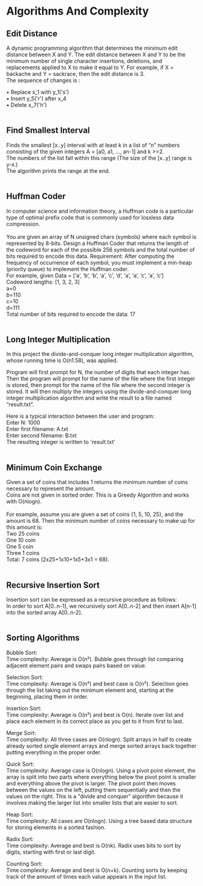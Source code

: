 # Algorithms And Complexity


## Edit Distance
A dynamic programming algorithm that determines the minimum edit distance between X and Y. The edit distance between X and Y to be the minimum number of single character insertions, deletions, and replacements applied to X to make it equal to Y. For example, if X = backache and Y = sackrace, then the edit distance is 3. <br>
The sequence of changes is :

 •	Replace x_1 with  y_1('s')  <br>
 •	Insert  y_5('r') after x_4  <br>
 •	Delete x_7('h') <br>
<br> 


## Find Smallest Interval
Finds the smallest [x..y] interval with at least k in a list of “n” numbers consisting of the given integers A = [a0, a1, …, an-1] and k >=2. <br> 
The numbers of the list fall within this range (The size of the [x..y] range is y-x.) <br> 
The algorithm prints the range at the end.
<br> <br> 


## Huffman Coder 
In computer science and information theory, a Huffman code is a particular type of optimal prefix code that is commonly used for lossless data compression. 
<br> <br> 
You are given an array of N unsigned chars (symbols) where each symbol is represented by 8-bits. Design a Huffman Coder that returns the length of the codeword for each of the possible 256 symbols and the total number of bits required to encode this data. 
Requirement: After computing the frequency of occurrence of each symbol, you must implement a min-heap (priority queue) to implement the Huffman coder. <br> 
For example, given Data = [‘a’, ‘b’, ‘b’, ‘a’, ‘c’, ‘d’, ‘a’, ‘a’, ‘c’, ‘a’, ‘c’] <br> 
Codeword lengths: [1, 3, 2, 3] <br> 
a=0 <br> 
b=110 <br> 
c=10 <br> 
d=111 <br> 
Total number of bits required to encode the data: 17 <br> 
<br> 


## Long Integer Multiplication
In this project the divide-and-conquer long integer multiplication algorithm, whose running time is O(n1.58), was applied.

Program will first prompt for N, the number of digits that each integer has. Then the program will prompt for the name of the file where the first integer is stored, then prompt for the name of the file where the second integer is stored. It will then multiply the integers using the divide-and-conquer long integer multiplication algorithm and write the result to a file named “result.txt”. 

Here is a typical interaction between the user and program:  <br>
Enter N: 1000  <br>
Enter first filename: A.txt  <br>
Enter second filename: B.txt  <br>
The resulting integer is written to 'result.txt'
<br> <br>


## Minimum Coin Exchange
Given a set of coins that includes 1 returns the minimum number of coins necessary to represent the amount. <br>
Coins are not given in sorted order. This is a Greedy Algorithm and works with O(nlogn). <br>
<br>
For example, assume you are given a set of coins {1, 5, 10, 25}, and the amount is 68. Then the minimum number of coins necessary to make up for this amount is: <br>
Two 25 coins <br>
One 10 coin <br>
One 5 coin <br>
Three 1 coins <br>
Total: 7 coins (2x25+1x10+1x5+3x1 = 68). <br>
<br>


## Recursive Insertion Sort
Insertion sort can be expressed as a recursive procedure as follows: <br>
In order to sort A[0..n-1], we recursively sort A[0..n-2] and then insert A[n-1] into the sorted array A[0..n-2].
<br> <br>


## Sorting Algorithms

Bubble Sort: <br>
Time complexity: Average is O(n²). Bubble goes through list comparing adjacent element pairs and swaps pairs based on value.

Selection Sort: <br>
Time complexity: Average is O(n²) and best case is O(n²). Selection goes through the list taking out the minimum element and, starting at the beginning, placing them in order.

Insertion Sort: <br>
Time complexity: Average is O(n²) and best is O(n). Iterate over list and place each element in its correct place as you get to it from first to last.

Merge Sort: <br>
Time complexity: All three cases are O(nlogn). Split arrays in half to create already sorted single element arrays and merge sorted arrays back together putting everything in the proper order.

Quick Sort: <br>
Time complexity: Average case is O(nlogn). Using a pivot point element, the array is split into two parts where everything below the pivot point is smaller and everything above the pivot is larger. The pivot point then moves between the values on the left, putting them sequentially and then the values on the right. This is a "divide and conquer" algorithm because it involves making the larger list into smaller lists that are easier to sort.

Heap Sort: <br>
Time complexity: All cases are O(nlogn). Using a tree based data structure for storing elements in a sorted fashion.

Radix Sort: <br>
Time complexity: Average and best is O(nk). Radix uses bits to sort by digits, starting with first or last digit.

Counting Sort: <br>
Time complexity: Average and best is O(n+k). Counting sorts by keeping track of the amount of times each value appears in the input list.
<br>
